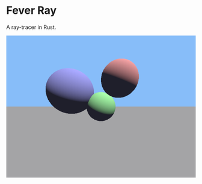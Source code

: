 # Fever Ray

A ray-tracer in Rust.

![Example output](https://raw.githubusercontent.com/rhysforyou/fever-ray/master/out.png)
